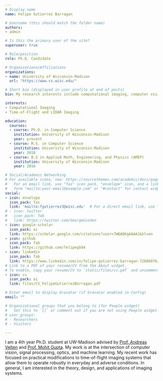 ```yaml
---
# Display name
name: Felipe Gutierrez Barragan

# Username (this should match the folder name)
authors:
- admin

# Is this the primary user of the site?
superuser: true

# Role/position
role: Ph.D. Candidate

# Organizations/Affiliations
organizations:
- name: University of Wisconsin-Madison
  url: "https://www.cs.wisc.edu/"

# Short bio (displayed in user profile at end of posts)
bio: My research interests include computational imaging, computer vision, medical imaging, and physics-based modeling and simulation.

interests:
- Computational Imaging
- Time-of-Flight and LIDAR Imaging

education:
  courses:
  - course: Ph.D. in Computer Science
    institution: University of Wisconsin-Madison
    year: present
  - course: M.S. in Computer Science
    institution: University of Wisconsin-Madison
    year: 2018
  - course: B.S in Applied Math, Engineering, and Physics (AMEP)
    institution: University of Wisconsin-Madison
    year: 2016

# Social/Academic Networking
# For available icons, see: https://sourcethemes.com/academic/docs/page-builder/#icons
#   For an email link, use "fas" icon pack, "envelope" icon, and a link in the
#   form "mailto:your-email@example.com" or "#contact" for contact widget.
social:
- icon: envelope
  icon_pack: fas
  link: 'mailto:fgutierrez3@wisc.edu'  # For a direct email link, use "mailto:test@example.org".
# - icon: twitter
#   icon_pack: fab
#   link: https://twitter.com/GeorgeCushen
- icon: google-scholar
  icon_pack: ai
  link: https://scholar.google.com/citations?user=7WQAQKgAAAAJ&hl=en
- icon: github
  icon_pack: fab
  link: https://github.com/felipegb94
- icon: linkedin
  icon_pack: fab
  link: https://www.linkedin.com/in/felipe-gutierrez-barragan-72686076/
# Link to a PDF of your resume/CV from the About widget.
# To enable, copy your resume/CV to `static/files/cv.pdf` and uncomment the lines below.
- icon: cv
  icon_pack: ai
  link: files/CV_FelipeGutierrezBarragan.pdf

# Enter email to display Gravatar (if Gravatar enabled in Config)
email: ""

# Organizational groups that you belong to (for People widget)
#   Set this to `[]` or comment out if you are not using People widget.
# user_groups:
# - Researchers
# - Visitors

---
```


I am a 4th year Ph.D. student at UW-Madison advised by [Prof. Andreas Velten](https://biostat.wisc.edu/~compoptics/) and [Prof. Mohit Gupta](http://wisionlab.cs.wisc.edu/). My work is at the intersection of computer vision, signal processing, optics, and machine learning. My recent work has focused on practical modifications to time-of-flight imaging systems that allow them to operate robustly in everyday and adverse conditions. In general, I am interested in the theory, design, and applications of imaging systems. 

<!-- I am currently working on the design and implementation of new coding functions for time of flight imaging that reliably perform in low SNR scenarios. -->

<!-- In general, I am interested in both the theory of imaging systems and in the co-design of software and hardware required to implement such systems. My work and graduate studies have primarily focused on the fields of computational imaging/photography/optics, image processing, computer vision, and machine learning.

I did my undergraduate studies at UW-Madison where I graduated from the AMEP and Computer Sciences programs. During my undergraduate I worked with Prof. Vikas Singh on the statistical analysis of brain images, and with Prof. Dan Negrut on high performance computing applied to fluid simulations. -->
